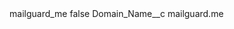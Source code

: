 <?xml version="1.0" encoding="UTF-8"?>
<CustomMetadata xmlns="http://soap.sforce.com/2006/04/metadata" xmlns:xsi="http://www.w3.org/2001/XMLSchema-instance" xmlns:xsd="http://www.w3.org/2001/XMLSchema">
    <label>mailguard_me</label>
    <protected>false</protected>
    <values>
        <field>Domain_Name__c</field>
        <value xsi:type="xsd:string">mailguard.me</value>
    </values>
</CustomMetadata>
